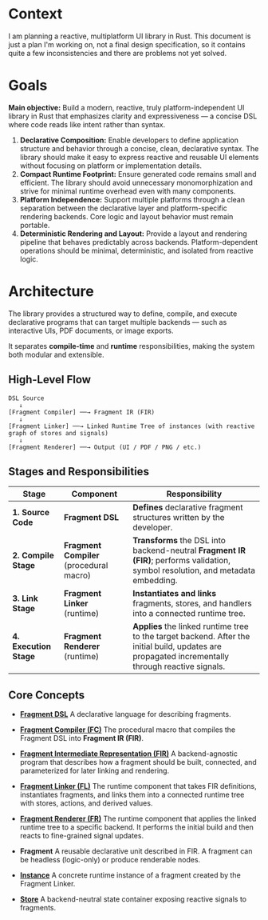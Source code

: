# Context

I am planning a reactive, multiplatform UI library in Rust. This document is just a plan
I'm working on, not a final design specification, so it contains quite a few inconsistencies
and there are problems not yet solved.

# Goals

**Main objective:** Build a modern, reactive, truly platform-independent UI library in Rust 
that emphasizes clarity and expressiveness — a concise DSL where code reads like intent rather 
than syntax.

1. **Declarative Composition:**
    Enable developers to define application structure and behavior through a concise, clean, 
    declarative syntax. The library should make it easy to express reactive and reusable UI 
    elements without focusing on platform or implementation details.
2. **Compact Runtime Footprint:**
    Ensure generated code remains small and efficient. The library should avoid unnecessary
    monomorphization and strive for minimal runtime overhead even with many components.
3. **Platform Independence:**
    Support multiple platforms through a clean separation between the declarative layer and 
    platform-specific rendering backends. Core logic and layout behavior must remain portable.
4. **Deterministic Rendering and Layout:**
    Provide a layout and rendering pipeline that behaves predictably across backends. 
    Platform-dependent operations should be minimal, deterministic, and isolated from reactive logic.

# Architecture

The library provides a structured way to define, compile, and execute declarative 
programs that can target multiple backends — such as interactive UIs, PDF documents, or image exports.

It separates **compile-time** and **runtime** responsibilities, making the system 
both modular and extensible.

## High-Level Flow

```text
DSL Source
   ↓
[Fragment Compiler] ──→ Fragment IR (FIR)
   ↓
[Fragment Linker] ──→ Linked Runtime Tree of instances (with reactive graph of stores and signals)
   ↓
[Fragment Renderer] ──→ Output (UI / PDF / PNG / etc.)
```

## Stages and Responsibilities

| Stage                  | Component                                | Responsibility                                                                                                                                     |
|------------------------|------------------------------------------|----------------------------------------------------------------------------------------------------------------------------------------------------|
| **1. Source Code**     | **Fragment DSL**                         | **Defines** declarative fragment structures written by the developer.                                                                              |
| **2. Compile Stage**   | **Fragment Compiler** (procedural macro) | **Transforms** the DSL into backend-neutral **Fragment IR (FIR)**; performs validation, symbol resolution, and metadata embedding.                 |
| **3. Link Stage**      | **Fragment Linker** (runtime)            | **Instantiates and links** fragments, stores, and handlers into a connected runtime tree.                                                          |
| **4. Execution Stage** | **Fragment Renderer** (runtime)          | **Applies** the linked runtime tree to the target backend. After the initial build, updates are propagated incrementally through reactive signals. |

## Core Concepts

* [**Fragment DSL**](dsl.md)
  A declarative language for describing fragments.

* [**Fragment Compiler (FC)**](compiler.md)
  The procedural macro that compiles the Fragment DSL into **Fragment IR (FIR)**.

* [**Fragment Intermediate Representation (FIR)**](fir.md)
  A backend-agnostic program that describes how a fragment should be built, connected, and parameterized for later linking and rendering.

* [**Fragment Linker (FL)**](linker.md)
  The runtime component that takes FIR definitions, instantiates fragments, and links them into a connected runtime tree with stores, actions, and derived values.

* [**Fragment Renderer (FR)**](renderer.md)
  The runtime component that applies the linked runtime tree to a specific backend. It performs the initial build and then reacts to fine-grained signal updates.

* **Fragment**
  A reusable declarative unit described in FIR. A fragment can be headless (logic-only) or produce renderable nodes.

* [**Instance**](instances.md)
  A concrete runtime instance of a fragment created by the Fragment Linker.

* [**Store**](stores.md)
  A backend-neutral state container exposing reactive signals to fragments.
